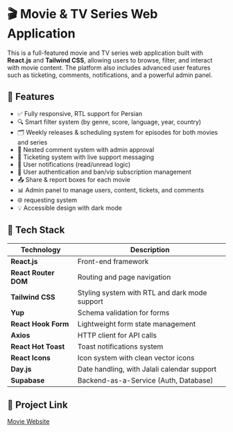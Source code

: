 # 🎬 Movie & TV Series Web Application

This is a full-featured movie and TV series web application built with **React.js** and **Tailwind CSS**, allowing users to browse, filter, and interact with movie content. The platform also includes advanced user features such as ticketing, comments, notifications, and a powerful admin panel.

## 🚀 Features

- ✅ Fully responsive, RTL support for Persian
- 🔍 Smart filter system (by genre, score, language, year, country)
- 🗂 Weekly releases & scheduling system for episodes for both movies and series
- 💬 Nested comment system with admin approval
- 📩 Ticketing system with live support messaging
- 🔔 User notifications (read/unread logic)
- 👥 User authentication and ban/vip subscription management
- 📤 Share & report boxes for each movie
- 📊 Admin panel to manage users, content, tickets, and comments
- 🌐 requesting system
- 💡 Accessible design with dark mode

## 🧱 Tech Stack

| Technology        | Description                                      |
|-------------------|--------------------------------------------------|
| **React.js**       | Front-end framework                              |
| **React Router DOM** | Routing and page navigation                     |
| **Tailwind CSS**   | Styling system with RTL and dark mode support    |
| **Yup**            | Schema validation for forms                      |
| **React Hook Form**| Lightweight form state management                |
| **Axios**          | HTTP client for API calls                        |
| **React Hot Toast**| Toast notifications system                       |
| **React Icons**    | Icon system with clean vector icons              |
| **Day.js**         | Date handling, with Jalali calendar support      |
| **Supabase**       | Backend-as-a-Service (Auth, Database)  |

## 🔗 Project Link
[Movie Website](https://moviewebsite.liara.run/)

